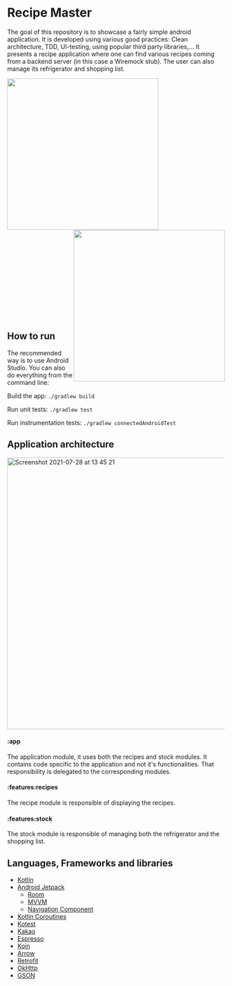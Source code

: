 # Recipe Master

The goal of this repository is to showcase a fairly simple android application. It is developed using various good practices: Clean architecture, TDD, UI-testing, using popular third party libraries,... It presents a recipe application where one can find various recipes coming from a backend server (in this case a Wiremock stub). The user can also manage its refrigerator and shopping list.

<img src="https://user-images.githubusercontent.com/48157659/127305828-d59f8129-136d-4012-aa24-cc29d8afd73f.png" width=350 align="left">
<img src="https://user-images.githubusercontent.com/48157659/127306371-920c9df0-59e6-40ad-ad6e-122855f08157.png" width=350 align="right">
<br><br><br><br><br><br><br><br><br><br><br><br><br><br><br><br><br><br><br><br><br><br><br><br><br><br><br><br><br><br><br><br>


## How to run
The recommended way is to use Android Studio. You can also do everything from the command line:

Build the app:
`./gradlew build`

Run unit tests:
`./gradlew test`

Run instrumentation tests:
`./gradlew connectedAndroidTest`

## Application architecture
<img width="628" alt="Screenshot 2021-07-28 at 13 45 21" src="https://user-images.githubusercontent.com/48157659/127316950-7f7aa271-4ee7-4d22-9ad3-dc5c7c5afe58.png">

#### :app
The application module, it uses both the recipes and stock modules. It contains code specific to the application and not it's functionalities. That responsibility is delegated to the corresponding modules.
#### :features:recipes
The recipe module is responsible of displaying the recipes.
#### :features:stock
The stock module is responsible of managing both the refrigerator and the shopping list.

## Languages, Frameworks and libraries
- [Kotlin](https://www.googleadservices.com/pagead/aclk?sa=L&ai=DChcSEwjY6IT73IXyAhWRBogJHfW7CUgYABAAGgJxbg&ei=KUgBYaa4Lbay5NoPrPai6Ak&ohost=www.google.com&cid=CAESQOD2g2b4tY5ySLjpMEThga0zc_qHV8srzHZJ8QtSRmMG5RGcx8IUjlMqw1-tG5H0ANqvkeaZkQJ7kQntKQV6P0U&sig=AOD64_1FCKQJvIGZbgJV_o4qv2-2aRvKNg&q&sqi=2&adurl&ved=2ahUKEwjm8Pv63IXyAhU2GVkFHSy7CJ0Q0Qx6BAgCEAE)
- [Android Jetpack](https://developer.android.com/jetpack#architecture-components)
  - [Room](https://developer.android.com/jetpack/androidx/releases/room)
  - [MVVM](https://developer.android.com/topic/libraries/architecture/viewmodel)
  - [Navigation Component](https://developer.android.com/guide/navigation)
- [Kotlin Coroutines](https://developer.android.com/kotlin/coroutines)
- [Kotest](https://kotest.io/)
- [Kakao](https://github.com/agoda-com/Kakao)
- [Espresso](https://developer.android.com/training/testing/espresso)
- [Koin](https://insert-koin.io/)
- [Arrow](https://arrow-kt.io/)
- [Retrofit](https://square.github.io/retrofit/)
- [OkHttp](https://square.github.io/okhttp/)
- [GSON](https://github.com/google/gson)
